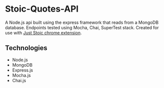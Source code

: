 # Stoic-Quotes-API

A Node.js api built using the express framework that reads from a MongoDB database. Endpoints tested using Mocha, Chai, SuperTest stack. Created for use with [Just Stoic chrome extension](https://chrome.google.com/webstore/detail/just-stoic/dankibpkafobfgcbegmnbpjhmlcfkmkg).

## Technologies

* Node.js
* MongoDB
* Express.js
* Mocha.js
* Chai.js
